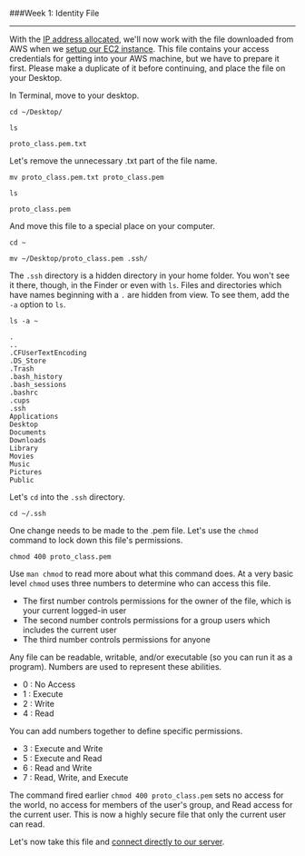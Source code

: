 ###Week 1: Identity File

-----

With the [IP address allocated](assignip.md), we'll now work with the file downloaded from AWS when we [setup our EC2 instance](server.md). This file contains your access credentials for getting into your AWS machine, but we have to prepare it first. Please make a duplicate of it before continuing, and place the file on your Desktop.

In Terminal, move to your desktop.

`cd ~/Desktop/`

`ls`

`proto_class.pem.txt`

Let's remove the unnecessary .txt part of the file name.

`mv proto_class.pem.txt proto_class.pem`

`ls`

`proto_class.pem`

And move this file to a special place on your computer.

`cd ~`

`mv ~/Desktop/proto_class.pem .ssh/`

The `.ssh` directory is a hidden directory in your home folder. You won't see it there, though, in the Finder or even with `ls`. Files and directories which have names beginning with a `.` are hidden from view. To see them, add the `-a` option to `ls`.

`ls -a ~`

```
.			              			
..			            		
.CFUserTextEncoding	      		
.DS_Store		        			
.Trash						  
.bash_history					
.bash_sessions					
.bashrc					    
.cups										
.ssh			
Applications
Desktop
Documents
Downloads
Library
Movies
Music
Pictures
Public
```

Let's `cd` into the `.ssh` directory.

`cd ~/.ssh`

One change needs to be made to the .pem file. Let's use the `chmod` command to lock down this file's permissions.

`chmod 400 proto_class.pem`

Use `man chmod` to read more about what this command does. At a very basic level `chmod` uses three numbers to determine who can access this file. 

- The first number controls permissions for the owner of the file, which is your current logged-in user
- The second number controls permissions for a group users which includes the current user
- The third number controls permissions for anyone

Any file can be readable, writable, and/or executable (so you can run it as a program). Numbers are used to represent these abilities.

- 0 : No Access
- 1 : Execute 
- 2 : Write
- 4 : Read

You can add numbers together to define specific permissions.

- 3 : Execute and Write
- 5 : Execute and Read
- 6 : Read and Write
- 7 : Read, Write, and Execute


The command fired earlier `chmod 400 proto_class.pem` sets no access for the world, no access for members of the user's group, and Read access for the current user. This is now a highly secure file that only the current user can read.

Let's now take this file and [connect directly to our server](serveraccess.md).
